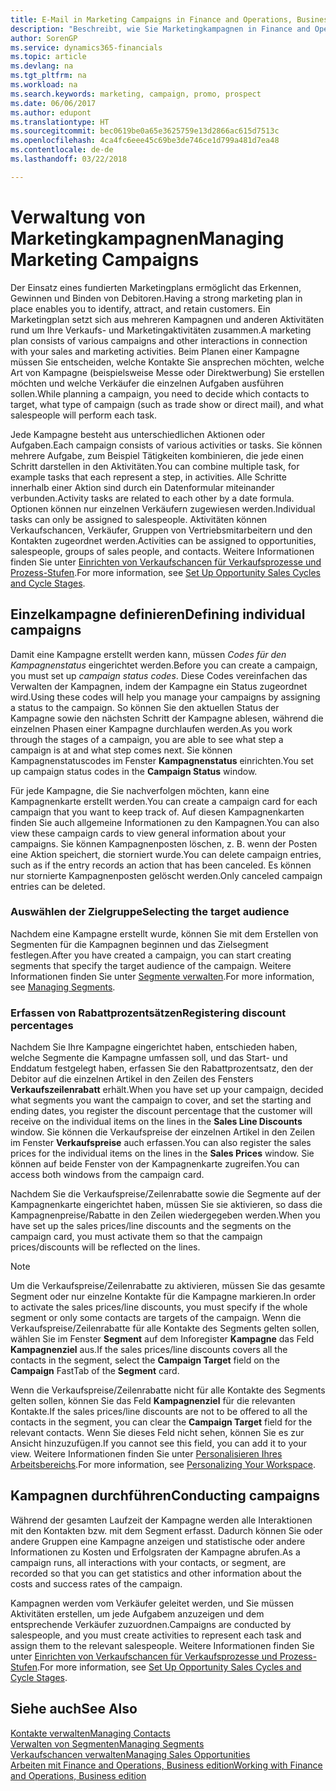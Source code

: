 ```yaml
---
title: E-Mail in Marketing Campaigns in Finance and Operations, Business edition  | Microsoft Docs einrichten
description: "Beschreibt, wie Sie Marketingkampagnen in Finance and Operations, Business edition einrichten und ausführen, um potenzielle Kunden zu identifizieren und Kunden zu behalten."
author: SorenGP
ms.service: dynamics365-financials
ms.topic: article
ms.devlang: na
ms.tgt_pltfrm: na
ms.workload: na
ms.search.keywords: marketing, campaign, promo, prospect
ms.date: 06/06/2017
ms.author: edupont
ms.translationtype: HT
ms.sourcegitcommit: bec0619be0a65e3625759e13d2866ac615d7513c
ms.openlocfilehash: 4ca4fc6eee45c69be3de746ce1d799a481d7ea48
ms.contentlocale: de-de
ms.lasthandoff: 03/22/2018

---
```

# <a name="managing-marketing-campaigns"></a><span data-ttu-id="8ba69-103">Verwaltung von Marketingkampagnen</span><span class="sxs-lookup"><span data-stu-id="8ba69-103">Managing Marketing Campaigns</span></span>
<span data-ttu-id="8ba69-104">Der Einsatz eines fundierten Marketingplans ermöglicht das Erkennen, Gewinnen und Binden von Debitoren.</span><span class="sxs-lookup"><span data-stu-id="8ba69-104">Having a strong marketing plan in place enables you to identify, attract, and retain customers.</span></span> <span data-ttu-id="8ba69-105">Ein Marketingplan setzt sich aus mehreren Kampagnen und anderen Aktivitäten rund um Ihre Verkaufs- und Marketingaktivitäten zusammen.</span><span class="sxs-lookup"><span data-stu-id="8ba69-105">A marketing plan consists of various campaigns and other interactions in connection with your sales and marketing activities.</span></span> <span data-ttu-id="8ba69-106">Beim Planen einer Kampagne müssen Sie entscheiden, welche Kontakte Sie ansprechen möchten, welche Art von Kampagne (beispielsweise Messe oder Direktwerbung) Sie erstellen möchten und welche Verkäufer die einzelnen Aufgaben ausführen sollen.</span><span class="sxs-lookup"><span data-stu-id="8ba69-106">While planning a campaign, you need to decide which contacts to target, what type of campaign (such as trade show or direct mail), and what salespeople will perform each task.</span></span>

<span data-ttu-id="8ba69-107">Jede Kampagne besteht aus unterschiedlichen Aktionen oder Aufgaben.</span><span class="sxs-lookup"><span data-stu-id="8ba69-107">Each campaign consists of various activities or tasks.</span></span> <span data-ttu-id="8ba69-108">Sie können mehrere Aufgabe, zum Beispiel Tätigkeiten kombinieren, die jede einen Schritt darstellen in den Aktivitäten.</span><span class="sxs-lookup"><span data-stu-id="8ba69-108">You can combine multiple task, for example tasks that each represent a step, in activities.</span></span> <span data-ttu-id="8ba69-109">Alle Schritte innerhalb einer Aktion sind durch ein Datenformular miteinander verbunden.</span><span class="sxs-lookup"><span data-stu-id="8ba69-109">Activity tasks are related to each other by a date formula.</span></span> <span data-ttu-id="8ba69-110">Optionen können nur einzelnen Verkäufern zugewiesen werden.</span><span class="sxs-lookup"><span data-stu-id="8ba69-110">Individual tasks can only be assigned to salespeople.</span></span> <span data-ttu-id="8ba69-111">Aktivitäten können Verkaufschancen, Verkäufer, Gruppen von Vertriebsmitarbeitern und den Kontakten zugeordnet werden.</span><span class="sxs-lookup"><span data-stu-id="8ba69-111">Activities can be assigned to opportunities, salespeople, groups of sales people, and contacts.</span></span> <span data-ttu-id="8ba69-112">Weitere Informationen finden Sie unter [Einrichten von Verkaufschancen für Verkaufsprozesse und Prozess-Stufen](marketing-how-setup-opportunity-sales-cycles-stages.md).</span><span class="sxs-lookup"><span data-stu-id="8ba69-112">For more information, see [Set Up Opportunity Sales Cycles and Cycle Stages](marketing-how-setup-opportunity-sales-cycles-stages.md).</span></span>

## <a name="defining-individual-campaigns"></a><span data-ttu-id="8ba69-113">Einzelkampagne definieren</span><span class="sxs-lookup"><span data-stu-id="8ba69-113">Defining individual campaigns</span></span>
<span data-ttu-id="8ba69-114">Damit eine Kampagne erstellt werden kann, müssen *Codes für den Kampagnenstatus* eingerichtet werden.</span><span class="sxs-lookup"><span data-stu-id="8ba69-114">Before you can create a campaign, you must set up *campaign status codes*.</span></span> <span data-ttu-id="8ba69-115">Diese Codes vereinfachen das Verwalten der Kampagnen, indem der Kampagne ein Status zugeordnet wird.</span><span class="sxs-lookup"><span data-stu-id="8ba69-115">Using these codes will help you manage your campaigns by assigning a status to the campaign.</span></span> <span data-ttu-id="8ba69-116">So können Sie den aktuellen Status der Kampagne sowie den nächsten Schritt der Kampagne ablesen, während die einzelnen Phasen einer Kampagne durchlaufen werden.</span><span class="sxs-lookup"><span data-stu-id="8ba69-116">As you work through the stages of a campaign, you are able to see what step a campaign is at and what step comes next.</span></span> <span data-ttu-id="8ba69-117">Sie können Kampagnenstatuscodes im Fenster **Kampagnenstatus** einrichten.</span><span class="sxs-lookup"><span data-stu-id="8ba69-117">You set up campaign status codes in the **Campaign Status** window.</span></span>

<span data-ttu-id="8ba69-118">Für jede Kampagne, die Sie nachverfolgen möchten, kann eine Kampagnenkarte erstellt werden.</span><span class="sxs-lookup"><span data-stu-id="8ba69-118">You can create a campaign card for each campaign that you want to keep track of.</span></span> <span data-ttu-id="8ba69-119">Auf diesen Kampagnenkarten finden Sie auch allgemeine Informationen zu den Kampagnen.</span><span class="sxs-lookup"><span data-stu-id="8ba69-119">You can also view these campaign cards to view general information about your campaigns.</span></span>
<span data-ttu-id="8ba69-120">Sie können Kampagnenposten löschen, z. B. wenn der Posten eine Aktion speichert, die storniert wurde.</span><span class="sxs-lookup"><span data-stu-id="8ba69-120">You can delete campaign entries, such as if the entry records an action that has been canceled.</span></span> <span data-ttu-id="8ba69-121">Es können nur stornierte Kampagnenposten gelöscht werden.</span><span class="sxs-lookup"><span data-stu-id="8ba69-121">Only canceled campaign entries can be deleted.</span></span>

### <a name="selecting-the-target-audience"></a><span data-ttu-id="8ba69-122">Auswählen der Zielgruppe</span><span class="sxs-lookup"><span data-stu-id="8ba69-122">Selecting the target audience</span></span>
<span data-ttu-id="8ba69-123">Nachdem eine Kampagne erstellt wurde, können Sie mit dem Erstellen von Segmenten für die Kampagnen beginnen und das Zielsegment festlegen.</span><span class="sxs-lookup"><span data-stu-id="8ba69-123">After you have created a campaign, you can start creating segments that specify the target audience of the campaign.</span></span> <span data-ttu-id="8ba69-124">Weitere Informationen finden Sie unter [Segmente verwalten](marketing-segments.md).</span><span class="sxs-lookup"><span data-stu-id="8ba69-124">For more information, see [Managing Segments](marketing-segments.md).</span></span>

### <a name="registering-discount-percentages"></a><span data-ttu-id="8ba69-125">Erfassen von Rabattprozentsätzen</span><span class="sxs-lookup"><span data-stu-id="8ba69-125">Registering discount percentages</span></span>
<span data-ttu-id="8ba69-126">Nachdem Sie Ihre Kampagne eingerichtet haben, entschieden haben, welche Segmente die Kampagne umfassen soll, und das Start- und Enddatum festgelegt haben, erfassen Sie den Rabattprozentsatz, den der Debitor auf die einzelnen Artikel in den Zeilen des Fensters **Verkaufszeilenrabatt** erhält.</span><span class="sxs-lookup"><span data-stu-id="8ba69-126">When you have set up your campaign, decided what segments you want the campaign to cover, and set the starting and ending dates, you register the discount percentage that the customer will receive on the individual items on the lines in the **Sales Line Discounts** window.</span></span> <span data-ttu-id="8ba69-127">Sie können die Verkaufspreise der einzelnen Artikel in den Zeilen im Fenster **Verkaufspreise** auch erfassen.</span><span class="sxs-lookup"><span data-stu-id="8ba69-127">You can also register the sales prices for the individual items on the lines in the **Sales Prices** window.</span></span> <span data-ttu-id="8ba69-128">Sie können auf beide Fenster von der Kampagnenkarte zugreifen.</span><span class="sxs-lookup"><span data-stu-id="8ba69-128">You can access both windows from the campaign card.</span></span>

 <span data-ttu-id="8ba69-129">Nachdem Sie die Verkaufspreise/Zeilenrabatte sowie die Segmente auf der Kampagnenkarte eingerichtet haben, müssen Sie sie aktivieren, so dass die Kampagnenpreise/Rabatte in den Zeilen wiedergegeben werden.</span><span class="sxs-lookup"><span data-stu-id="8ba69-129">When you have set up the sales prices/line discounts and the segments on the campaign card, you must activate them so that the campaign prices/discounts will be reflected on the lines.</span></span>

> [!NOTE]  
>   <span data-ttu-id="8ba69-130">Um die Verkaufspreise/Zeilenrabatte zu aktivieren, müssen Sie das gesamte Segment oder nur einzelne Kontakte für die Kampagne markieren.</span><span class="sxs-lookup"><span data-stu-id="8ba69-130">In order to activate the sales prices/line discounts, you must specify if the whole segment or only some contacts are targets of the campaign.</span></span> <span data-ttu-id="8ba69-131">Wenn die Verkaufspreise/Zeilenrabatte für alle Kontakte des Segments gelten sollen, wählen Sie im Fenster **Segment** auf dem Inforegister **Kampagne** das Feld **Kampagnenziel** aus.</span><span class="sxs-lookup"><span data-stu-id="8ba69-131">If the sales prices/line discounts covers all the contacts in the segment, select the **Campaign Target** field on the **Campaign** FastTab of the **Segment** card.</span></span>

<span data-ttu-id="8ba69-132">Wenn die Verkaufspreise/Zeilenrabatte nicht für alle Kontakte des Segments gelten sollen, können Sie das Feld **Kampagnenziel** für die relevanten Kontakte.</span><span class="sxs-lookup"><span data-stu-id="8ba69-132">If the sales prices/line discounts are not to be offered to all the contacts in the segment, you can clear the **Campaign Target** field for the relevant contacts.</span></span> <span data-ttu-id="8ba69-133">Wenn Sie dieses Feld nicht sehen, können Sie es zur Ansicht hinzuzufügen.</span><span class="sxs-lookup"><span data-stu-id="8ba69-133">If you cannot see this field, you can add it to your view.</span></span> <span data-ttu-id="8ba69-134">Weitere Informationen finden Sie unter [Personalisieren Ihres Arbeitsbereichs](ui-personalization-user.md).</span><span class="sxs-lookup"><span data-stu-id="8ba69-134">For more information, see [Personalizing Your Workspace](ui-personalization-user.md).</span></span>

## <a name="conducting-campaigns"></a><span data-ttu-id="8ba69-135">Kampagnen durchführen</span><span class="sxs-lookup"><span data-stu-id="8ba69-135">Conducting campaigns</span></span>
<span data-ttu-id="8ba69-136">Während der gesamten Laufzeit der Kampagne werden alle Interaktionen mit den Kontakten bzw. mit dem Segment erfasst. Dadurch können Sie oder andere Gruppen eine Kampagne anzeigen und statistische oder andere Informationen zu Kosten und Erfolgsraten der Kampagne abrufen.</span><span class="sxs-lookup"><span data-stu-id="8ba69-136">As a campaign runs, all interactions with your contacts, or segment, are recorded so that you can get statistics and other information about the costs and success rates of the campaign.</span></span>

<span data-ttu-id="8ba69-137">Kampagnen werden vom Verkäufer geleitet werden, und Sie müssen Aktivitäten erstellen, um jede Aufgabem anzuzeigen und dem entsprechende Verkäufer zuzuordnen.</span><span class="sxs-lookup"><span data-stu-id="8ba69-137">Campaigns are conducted by salespeople, and you must create activities to represent each task and assign them to the relevant salespeople.</span></span> <span data-ttu-id="8ba69-138">Weitere Informationen finden Sie unter [Einrichten von Verkaufschancen für Verkaufsprozesse und Prozess-Stufen](marketing-how-setup-opportunity-sales-cycles-stages.md).</span><span class="sxs-lookup"><span data-stu-id="8ba69-138">For more information, see [Set Up Opportunity Sales Cycles and Cycle Stages](marketing-how-setup-opportunity-sales-cycles-stages.md).</span></span>

## <a name="see-also"></a><span data-ttu-id="8ba69-139">Siehe auch</span><span class="sxs-lookup"><span data-stu-id="8ba69-139">See Also</span></span>
[<span data-ttu-id="8ba69-140">Kontakte verwalten</span><span class="sxs-lookup"><span data-stu-id="8ba69-140">Managing Contacts</span></span>](marketing-contacts.md)  
[<span data-ttu-id="8ba69-141">Verwalten von Segmenten</span><span class="sxs-lookup"><span data-stu-id="8ba69-141">Managing Segments</span></span>](marketing-segments.md)  
[<span data-ttu-id="8ba69-142">Verkaufschancen verwalten</span><span class="sxs-lookup"><span data-stu-id="8ba69-142">Managing Sales Opportunities</span></span>](marketing-manage-sales-opportunities.md)  
[<span data-ttu-id="8ba69-143">Arbeiten mit Finance and Operations, Business edition</span><span class="sxs-lookup"><span data-stu-id="8ba69-143">Working with Finance and Operations, Business edition</span></span>](ui-work-product.md)  

